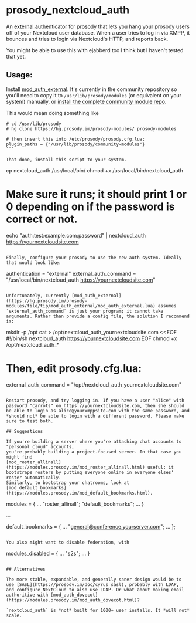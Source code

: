 prosody_nextcloud_auth
======================

An [external authenticator](https://modules.prosody.im/mod_auth_external.html) for [prosody](https://prosody.im) that lets you hang your prosody users off of your Nextcloud user database.
When a user tries to log in via XMPP, it bounces and tries to login via Nextcloud's HTTP, and reports back.

You might be able to use this with ejabberd too I think but I haven't tested that yet.

## Usage:

Install [mod_auth_external](https://modules.prosody.im/mod_auth_external.html).
It's currently in the community repository so you'll need to copy it
to `/usr/lib/prosody/modules` (or equivalent on your system) manually,
or [install the complete community module repo](https://prosody.im/doc/installing_modules).

This would mean doing something like

```
# cd /usr/lib/prosody
# hg clone https://hg.prosody.im/prosody-modules/ prosody-modules

# then insert this into /etc/prosody/prosody.cfg.lua:
plugin_paths = {"/usr/lib/prosody/community-modules"}                                                                                                                                             ```

That done, install this script to your system.
```
cp nextcloud_auth /usr/local/bin/
chmod +x /usr/local/bin/nextcloud_auth

# Make sure it runs; it should print 1 or 0 depending on if the password is correct or not. 
echo "auth:test:example.com:password" | nextcloud_auth https://yournextcloudsite.com
```

Finally, configure your prosody to use the new auth system. Ideally that would look like:

```
authentication = "external"
external_auth_command = "/usr/local/bin/nextcloud_auth https://yournextcloudsite.com"
```

Unfortunately, currently [mod_auth_external](https://hg.prosody.im/prosody-modules/file/tip/mod_auth_external/mod_auth_external.lua) assumes `external_auth_command` is just your program; it cannot take arguments. Rather than provide a config file, the solution I recommend is:

```
mkdir -p /opt
cat > /opt/nextcloud_auth_yournextcloudsite.com <<EOF
#!/bin/sh
nextcloud_auth https://yournextcloudsite.com
EOF
chmod +x /opt/nextcloud_auth_*

# Then, edit prosody.cfg.lua:
external_auth_command = "/opt/nextcloud_auth_yournextcloudsite.com"
```

Restart prosody, and try logging in. If you have a user "alice" with password "carrots" on https://yournextcloudsite.com, then she should be able to login as alice@yourxmppsite.com with the same password, and *should not* be able to login with a different password. Please make sure to test both.

## Suggestions

If you're building a server where you're attaching chat accounts to "personal cloud" accounts,
you're probably building a project-focused server. In that case you might find
[mod_roster_allinall](https://modules.prosody.im/mod_roster_allinall.html) useful: it bootstraps rosters by putting everyone online in everyone elses' roster automatically.
Similarly, to bootstrap your chatrooms, look at [mod_default_bookmarks](https://modules.prosody.im/mod_default_bookmarks.html).

```
modules = {
  ...
  "roster_allinall";
  "default_bookmarks";
  ...
}

...

default_bookmarks = {
    ...
    "general@conference.yourserver.com";
    ...
};
```

You also might want to disable federation, with

```
modules_disabled = {
  ...
  "s2s";
  ...
}
```

## Alternatives

The more stable, expandable, and generally saner design would be to use [SASL](https://prosody.im/doc/cyrus_sasl), probably with LDAP,
and configure NextCloud to also use LDAP. Or what about making email authoritive with [mod_auth_dovecot](https://modules.prosody.im/mod_auth_dovecot.html)?

`nextcloud_auth` is *not* built for 1000+ user installs. It *will not* scale.
